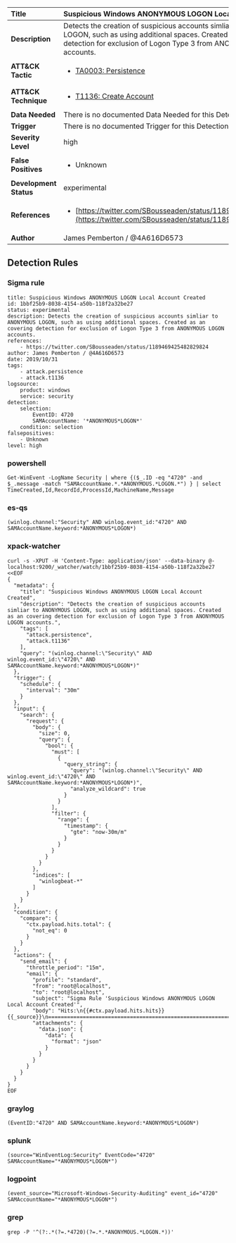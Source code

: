 | Title                    | Suspicious Windows ANONYMOUS LOGON Local Account Created       |
|:-------------------------|:------------------|
| **Description**          | Detects the creation of suspicious accounts simliar to ANONYMOUS LOGON, such as using additional spaces. Created as an covering detection for exclusion of Logon Type 3 from ANONYMOUS LOGON accounts. |
| **ATT&amp;CK Tactic**    |  <ul><li>[TA0003: Persistence](https://attack.mitre.org/tactics/TA0003)</li></ul>  |
| **ATT&amp;CK Technique** | <ul><li>[T1136: Create Account](https://attack.mitre.org/techniques/T1136)</li></ul>  |
| **Data Needed**          |  There is no documented Data Needed for this Detection Rule yet  |
| **Trigger**              |  There is no documented Trigger for this Detection Rule yet  |
| **Severity Level**       | high |
| **False Positives**      | <ul><li>Unknown</li></ul>  |
| **Development Status**   | experimental |
| **References**           | <ul><li>[https://twitter.com/SBousseaden/status/1189469425482829824](https://twitter.com/SBousseaden/status/1189469425482829824)</li></ul>  |
| **Author**               | James Pemberton / @4A616D6573 |


## Detection Rules

### Sigma rule

```
title: Suspicious Windows ANONYMOUS LOGON Local Account Created
id: 1bbf25b9-8038-4154-a50b-118f2a32be27
status: experimental
description: Detects the creation of suspicious accounts simliar to ANONYMOUS LOGON, such as using additional spaces. Created as an covering detection for exclusion of Logon Type 3 from ANONYMOUS LOGON accounts.
references:
    - https://twitter.com/SBousseaden/status/1189469425482829824
author: James Pemberton / @4A616D6573
date: 2019/10/31
tags:
    - attack.persistence
    - attack.t1136
logsource:
    product: windows
    service: security
detection:
    selection:
        EventID: 4720
        SAMAccountName: '*ANONYMOUS*LOGON*'
    condition: selection
falsepositives:
    - Unknown
level: high

```





### powershell
    
```
Get-WinEvent -LogName Security | where {($_.ID -eq "4720" -and $_.message -match "SAMAccountName.*.*ANONYMOUS.*LOGON.*") } | select TimeCreated,Id,RecordId,ProcessId,MachineName,Message
```


### es-qs
    
```
(winlog.channel:"Security" AND winlog.event_id:"4720" AND SAMAccountName.keyword:*ANONYMOUS*LOGON*)
```


### xpack-watcher
    
```
curl -s -XPUT -H 'Content-Type: application/json' --data-binary @- localhost:9200/_watcher/watch/1bbf25b9-8038-4154-a50b-118f2a32be27 <<EOF
{
  "metadata": {
    "title": "Suspicious Windows ANONYMOUS LOGON Local Account Created",
    "description": "Detects the creation of suspicious accounts simliar to ANONYMOUS LOGON, such as using additional spaces. Created as an covering detection for exclusion of Logon Type 3 from ANONYMOUS LOGON accounts.",
    "tags": [
      "attack.persistence",
      "attack.t1136"
    ],
    "query": "(winlog.channel:\"Security\" AND winlog.event_id:\"4720\" AND SAMAccountName.keyword:*ANONYMOUS*LOGON*)"
  },
  "trigger": {
    "schedule": {
      "interval": "30m"
    }
  },
  "input": {
    "search": {
      "request": {
        "body": {
          "size": 0,
          "query": {
            "bool": {
              "must": [
                {
                  "query_string": {
                    "query": "(winlog.channel:\"Security\" AND winlog.event_id:\"4720\" AND SAMAccountName.keyword:*ANONYMOUS*LOGON*)",
                    "analyze_wildcard": true
                  }
                }
              ],
              "filter": {
                "range": {
                  "timestamp": {
                    "gte": "now-30m/m"
                  }
                }
              }
            }
          }
        },
        "indices": [
          "winlogbeat-*"
        ]
      }
    }
  },
  "condition": {
    "compare": {
      "ctx.payload.hits.total": {
        "not_eq": 0
      }
    }
  },
  "actions": {
    "send_email": {
      "throttle_period": "15m",
      "email": {
        "profile": "standard",
        "from": "root@localhost",
        "to": "root@localhost",
        "subject": "Sigma Rule 'Suspicious Windows ANONYMOUS LOGON Local Account Created'",
        "body": "Hits:\n{{#ctx.payload.hits.hits}}{{_source}}\n================================================================================\n{{/ctx.payload.hits.hits}}",
        "attachments": {
          "data.json": {
            "data": {
              "format": "json"
            }
          }
        }
      }
    }
  }
}
EOF

```


### graylog
    
```
(EventID:"4720" AND SAMAccountName.keyword:*ANONYMOUS*LOGON*)
```


### splunk
    
```
(source="WinEventLog:Security" EventCode="4720" SAMAccountName="*ANONYMOUS*LOGON*")
```


### logpoint
    
```
(event_source="Microsoft-Windows-Security-Auditing" event_id="4720" SAMAccountName="*ANONYMOUS*LOGON*")
```


### grep
    
```
grep -P '^(?:.*(?=.*4720)(?=.*.*ANONYMOUS.*LOGON.*))'
```



